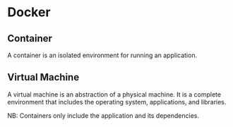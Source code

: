 # Docker

## Container

A container is an isolated environment for running an application.

## Virtual Machine

A virtual machine is an abstraction of a physical machine. It is a complete environment that includes the operating system, applications, and libraries.

NB: Containers only include the application and its dependencies.
